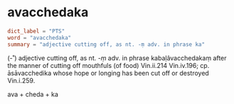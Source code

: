 # avacchedaka

``` toml
dict_label = "PTS"
word = "avacchedaka"
summary = "adjective cutting off, as nt. -ṃ adv. in phrase ka"
```

(\-˚) adjective cutting off, as nt. *\-ṃ* adv. in phrase kabaḷâvacchedakaṃ after the manner of cutting off mouthfuls (of food) Vin.ii.214 Vin.iv.196; cp. āsāvacchedika whose hope or longing has been cut off or destroyed Vin.i.259.

ava \+ cheda \+ ka

